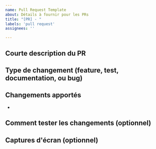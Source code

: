 ```yaml
---
name: Pull Request Template
about: Détails à fournir pour les PRs
title: "[PR] - "
labels: 'pull request'
assignees: ''

---
```


## Courte description du PR

## Type de changement (feature, test, documentation, ou bug)

## Changements apportés
- 
## Comment tester les changements (optionnel)

## Captures d'écran (optionnel)
